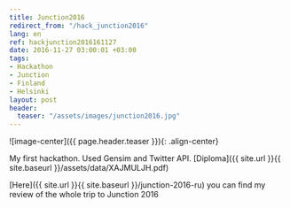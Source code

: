 ```yaml
---
title: Junction2016
redirect_from: "/hack_junction2016"
lang: en
ref: hackjunction2016161127
date: 2016-11-27 03:00:01 +03:00
tags:
- Hackathon
- Junction
- Finland
- Helsinki
layout: post
header:
  teaser: "/assets/images/junction2016.jpg"
---
```


![image-center]({{ page.header.teaser }}){: .align-center}

My first hackathon. Used Gensim and Twitter API. [Diploma]({{ site.url }}{{ site.baseurl }}/assets/data/XAJMULJH.pdf)

[Here]({{ site.url }}{{ site.baseurl }}/junction-2016-ru) you can find my review of the whole trip to Junction 2016